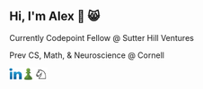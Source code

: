 ## Hi, I'm Alex 👋 😸

<p>Currently Codepoint Fellow @ Sutter Hill Ventures</p>
<p>Prev CS, Math, & Neuroscience @ Cornell</p>

[<img align="left" alt="Alex Godfrey | LinkedIn" target="_blank" width="22px" src="./linkedin.svg" />][linkedin]
[<img align="left" alt="agod1373 | Chess.com" target="_blank" width="23px" src="./chesscom.png" />][chesscom]
[<img align="left" alt="agod1373 | Chess.com" target="_blank" width="23px" src="./lichess.png" />][lichess]

[linkedin]: https://www.linkedin.com/in/alex-godfrey-91a7251b1/
[chesscom]: https://www.chess.com/member/agod1373
[lichess]: https://lichess.org/@/NadineCross

